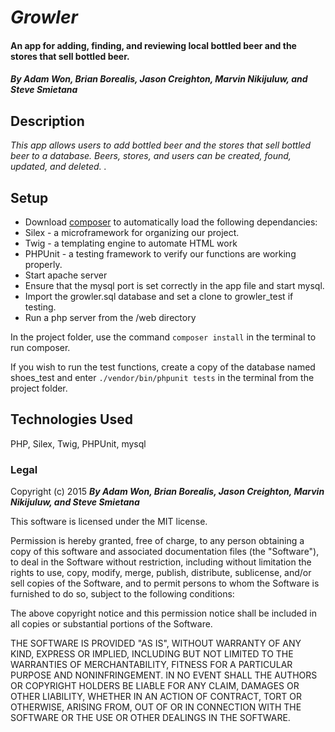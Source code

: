 # _Growler_

#### An app for adding, finding, and reviewing local bottled beer and the stores that sell bottled beer.

##### _By Adam Won, Brian Borealis, Jason Creighton, Marvin Nikijuluw, and Steve Smietana_

## Description

_This app allows users to add bottled beer and the stores that sell bottled beer to a database.  Beers, stores, and users can be created, found, updated, and deleted.  ._

## Setup


- Download [composer](https://getcomposer.org/) to automatically load the following dependancies:
 - Silex - a microframework for organizing our project.
 - Twig - a templating engine to automate HTML work
 - PHPUnit - a testing framework to verify our functions are working properly.
 - Start apache server
 - Ensure that the mysql port is set correctly in the app file and start mysql.
 - Import the growler.sql database and set a clone to growler_test if testing.
 - Run a php server from the /web directory

In the project folder, use the command `composer install` in the terminal to run composer.


If you wish to run the test functions, create a copy of the database named shoes_test and enter `./vendor/bin/phpunit tests` in the terminal from the project folder.

## Technologies Used

PHP, Silex, Twig, PHPUnit, mysql

### Legal

Copyright (c) 2015 **_By Adam Won, Brian Borealis, Jason Creighton, Marvin Nikijuluw, and Steve Smietana_**

This software is licensed under the MIT license.

Permission is hereby granted, free of charge, to any person obtaining a copy
of this software and associated documentation files (the "Software"), to deal
in the Software without restriction, including without limitation the rights
to use, copy, modify, merge, publish, distribute, sublicense, and/or sell
copies of the Software, and to permit persons to whom the Software is
furnished to do so, subject to the following conditions:

The above copyright notice and this permission notice shall be included in
all copies or substantial portions of the Software.

THE SOFTWARE IS PROVIDED "AS IS", WITHOUT WARRANTY OF ANY KIND, EXPRESS OR
IMPLIED, INCLUDING BUT NOT LIMITED TO THE WARRANTIES OF MERCHANTABILITY,
FITNESS FOR A PARTICULAR PURPOSE AND NONINFRINGEMENT. IN NO EVENT SHALL THE
AUTHORS OR COPYRIGHT HOLDERS BE LIABLE FOR ANY CLAIM, DAMAGES OR OTHER
LIABILITY, WHETHER IN AN ACTION OF CONTRACT, TORT OR OTHERWISE, ARISING FROM,
OUT OF OR IN CONNECTION WITH THE SOFTWARE OR THE USE OR OTHER DEALINGS IN
THE SOFTWARE.
